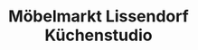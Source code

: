 ---
title: "Möbelmarkt Lissendorf Küchenstudio"
url: /lissendorf/moebelmarkt-lissendorf-kuechenstudio/
shop: Möbel
---